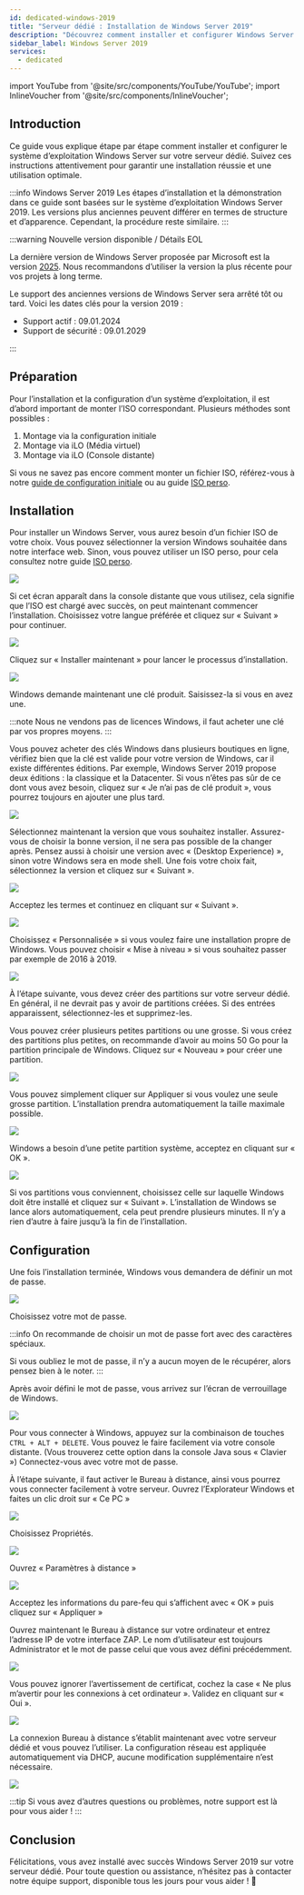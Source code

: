 ```yaml
---
id: dedicated-windows-2019
title: "Serveur dédié : Installation de Windows Server 2019"
description: "Découvrez comment installer et configurer Windows Server sur votre serveur dédié pour des performances et une sécurité optimales → En savoir plus maintenant"
sidebar_label: Windows Server 2019
services:
  - dedicated
---
```


import YouTube from '@site/src/components/YouTube/YouTube';
import InlineVoucher from '@site/src/components/InlineVoucher';

## Introduction
Ce guide vous explique étape par étape comment installer et configurer le système d’exploitation Windows Server sur votre serveur dédié. Suivez ces instructions attentivement pour garantir une installation réussie et une utilisation optimale.

:::info Windows Server 2019
Les étapes d’installation et la démonstration dans ce guide sont basées sur le système d’exploitation Windows Server 2019. Les versions plus anciennes peuvent différer en termes de structure et d’apparence. Cependant, la procédure reste similaire.
:::

:::warning Nouvelle version disponible / Détails EOL

La dernière version de Windows Server proposée par Microsoft est la version [2025](dedicated-windows.md). Nous recommandons d’utiliser la version la plus récente pour vos projets à long terme.

Le support des anciennes versions de Windows Server sera arrêté tôt ou tard. Voici les dates clés pour la version 2019 :

- Support actif : 09.01.2024
- Support de sécurité : 09.01.2029

:::

<InlineVoucher />

## Préparation
Pour l’installation et la configuration d’un système d’exploitation, il est d’abord important de monter l’ISO correspondant. Plusieurs méthodes sont possibles :

1. Montage via la configuration initiale
2. Montage via iLO (Média virtuel)
3. Montage via iLO (Console distante)

Si vous ne savez pas encore comment monter un fichier ISO, référez-vous à notre [guide de configuration initiale](dedicated-setup.md) ou au guide [ISO perso](dedicated-iso.md).



## Installation
Pour installer un Windows Server, vous aurez besoin d’un fichier ISO de votre choix. Vous pouvez sélectionner la version Windows souhaitée dans notre interface web. Sinon, vous pouvez utiliser un ISO perso, pour cela consultez notre guide [ISO perso](dedicated-iso.md).

![](https://screensaver01.zap-hosting.com/index.php/s/DDNsa9zjbXng9Z6/preview)

Si cet écran apparaît dans la console distante que vous utilisez, cela signifie que l’ISO est chargé avec succès, on peut maintenant commencer l’installation.
Choisissez votre langue préférée et cliquez sur « Suivant » pour continuer.

![](https://screensaver01.zap-hosting.com/index.php/s/iyjwCCSmjPqiDMt/preview)

Cliquez sur « Installer maintenant » pour lancer le processus d’installation.

![](https://screensaver01.zap-hosting.com/index.php/s/y8rXwXfrnRRD9fZ/preview)

Windows demande maintenant une clé produit. Saisissez-la si vous en avez une.

:::note
Nous ne vendons pas de licences Windows, il faut acheter une clé par vos propres moyens.
:::

Vous pouvez acheter des clés Windows dans plusieurs boutiques en ligne, vérifiez bien que la clé est valide pour votre version de Windows, car il existe différentes éditions.
Par exemple, Windows Server 2019 propose deux éditions : la classique et la Datacenter.
Si vous n’êtes pas sûr de ce dont vous avez besoin, cliquez sur « Je n’ai pas de clé produit », vous pourrez toujours en ajouter une plus tard.

![](https://screensaver01.zap-hosting.com/index.php/s/jH5dYQBq7FtT2SL/preview)

Sélectionnez maintenant la version que vous souhaitez installer.
Assurez-vous de choisir la bonne version, il ne sera pas possible de la changer après.
Pensez aussi à choisir une version avec « (Desktop Experience) », sinon votre Windows sera en mode shell.
Une fois votre choix fait, sélectionnez la version et cliquez sur « Suivant ».

![](https://screensaver01.zap-hosting.com/index.php/s/9GRPiS3JpFPyJYk/preview)

Acceptez les termes et continuez en cliquant sur « Suivant ».

![](https://screensaver01.zap-hosting.com/index.php/s/Bbfj7R2RdkNkMzq/preview)

Choisissez « Personnalisée » si vous voulez faire une installation propre de Windows. Vous pouvez choisir « Mise à niveau » si vous souhaitez passer par exemple de 2016 à 2019.

![](https://screensaver01.zap-hosting.com/index.php/s/8zkx8grPTCSgprQ/preview)

À l’étape suivante, vous devez créer des partitions sur votre serveur dédié. En général, il ne devrait pas y avoir de partitions créées. Si des entrées apparaissent, sélectionnez-les et supprimez-les.

Vous pouvez créer plusieurs petites partitions ou une grosse. Si vous créez des partitions plus petites, on recommande d’avoir au moins 50 Go pour la partition principale de Windows.
Cliquez sur « Nouveau » pour créer une partition.

![](https://screensaver01.zap-hosting.com/index.php/s/GtBxwdETkNeSGcT/preview)

Vous pouvez simplement cliquer sur Appliquer si vous voulez une seule grosse partition. L’installation prendra automatiquement la taille maximale possible.

![](https://screensaver01.zap-hosting.com/index.php/s/xWr3ySfyGdYbxKt/preview)

Windows a besoin d’une petite partition système, acceptez en cliquant sur « OK ».

![](https://screensaver01.zap-hosting.com/index.php/s/B2JPRH3pYRt323x/preview)

Si vos partitions vous conviennent, choisissez celle sur laquelle Windows doit être installé et cliquez sur « Suivant ».
L’installation de Windows se lance alors automatiquement, cela peut prendre plusieurs minutes.
Il n’y a rien d’autre à faire jusqu’à la fin de l’installation.

## Configuration

Une fois l’installation terminée, Windows vous demandera de définir un mot de passe.

![](https://screensaver01.zap-hosting.com/index.php/s/Zmn6zJyPWAM5MHG/preview)

Choisissez votre mot de passe.

:::info
On recommande de choisir un mot de passe fort avec des caractères spéciaux.

Si vous oubliez le mot de passe, il n’y a aucun moyen de le récupérer, alors pensez bien à le noter.
:::

Après avoir défini le mot de passe, vous arrivez sur l’écran de verrouillage de Windows.

![](https://screensaver01.zap-hosting.com/index.php/s/ddxASYsjNgwHX5i/preview)

Pour vous connecter à Windows, appuyez sur la combinaison de touches `CTRL + ALT + DELETE`. Vous pouvez le faire facilement via votre console distante.
(Vous trouverez cette option dans la console Java sous « Clavier »)
Connectez-vous avec votre mot de passe.

À l’étape suivante, il faut activer le Bureau à distance, ainsi vous pourrez vous connecter facilement à votre serveur.
Ouvrez l’Explorateur Windows et faites un clic droit sur « Ce PC »

![](https://screensaver01.zap-hosting.com/index.php/s/HSnnXftNbXNYjq6/preview)

Choisissez Propriétés.

![](https://screensaver01.zap-hosting.com/index.php/s/g2CFHpdrZ3E8g29/preview)

Ouvrez « Paramètres à distance »

![](https://screensaver01.zap-hosting.com/index.php/s/e8Q4rixGtBZZH35/preview)

Acceptez les informations du pare-feu qui s’affichent avec « OK » puis cliquez sur « Appliquer »

Ouvrez maintenant le Bureau à distance sur votre ordinateur et entrez l’adresse IP de votre interface ZAP.
Le nom d’utilisateur est toujours Administrator et le mot de passe celui que vous avez défini précédemment.

![](https://screensaver01.zap-hosting.com/index.php/s/w97g9aDrpM8EjpA/preview)

Vous pouvez ignorer l’avertissement de certificat, cochez la case « Ne plus m’avertir pour les connexions à cet ordinateur ».
Validez en cliquant sur « Oui ».

![](https://screensaver01.zap-hosting.com/index.php/s/SqqCdBZRYysz8yj/preview)

La connexion Bureau à distance s’établit maintenant avec votre serveur dédié et vous pouvez l’utiliser.
La configuration réseau est appliquée automatiquement via DHCP, aucune modification supplémentaire n’est nécessaire.

![](https://screensaver01.zap-hosting.com/index.php/s/9BEEiFAtJ2jCoCk/preview)

:::tip
Si vous avez d’autres questions ou problèmes, notre support est là pour vous aider !
:::


## Conclusion
Félicitations, vous avez installé avec succès Windows Server 2019 sur votre serveur dédié. Pour toute question ou assistance, n’hésitez pas à contacter notre équipe support, disponible tous les jours pour vous aider ! 🙂

<InlineVoucher />